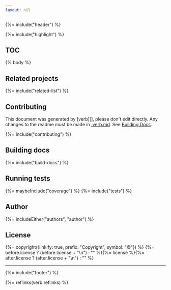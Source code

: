 ```yaml
---
layout: nil
---
```


{%= include("header") %}

{%= include("highlight") %}

## TOC
<!-- toc -->

{% body %}

## Related projects
{%= include("related-list") %}

## Contributing

This document was generated by [verb][], please don't edit directly. Any changes to the readme must be made in [.verb.md](.verb.md). See [Building Docs](#building-docs).

{%= include("contributing") %}

## Building docs
{%= include("build-docs") %}

## Running tests
{%= maybeInclude("coverage") %}
{%= include("tests") %}

## Author
{%= includeEither("authors", "author") %}

## License
{%= copyright({linkify: true, prefix: "Copyright", symbol: "©"}) %}
{%= before.license ? (before.license + "\n") : "" %}{%= license %}{%= after.license ? (after.license + "\n") : "" %}

***

{%= include("footer") %}

{%= reflinks(verb.reflinks) %}
